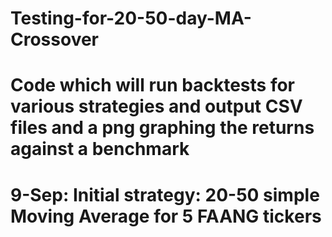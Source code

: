 # Testing-for-20-50-day-MA-Crossover
# Code which will run backtests for various strategies and output CSV files and a png graphing the returns against a benchmark
# 9-Sep: Initial strategy: 20-50 simple Moving Average for 5 FAANG tickers
